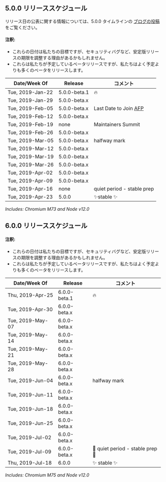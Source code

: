## 5.0.0 リリーススケジュール

リリース日の公表に関する情報については、5.0.0 タイムラインの [ブログの投稿](https://electronjs.org/blog/electron-5-0-timeline) をご覧ください。

#### 注釈:

- これらの日付は私たちの目標ですが、セキュリティバグなど、安定版リリースの期限を調整する理由があるかもしれません。
- これらは私たちが予定しているベータリリースですが、私たちはよく予定よりも多くのベータをリリースします。

| Date/Week Of     | Release      | コメント                                                                      |
| ---------------- | ------------ | ------------------------------------------------------------------------- |
| Tue, 2019-Jan-22 | 5.0.0-beta.1 | 🔥                                                                         |
| Tue, 2019-Jan-29 | 5.0.0-beta.x |                                                                           |
| Tue, 2019-Feb-05 | 5.0.0-beta.x | Last Date to Join [AFP](https://electronjs.org/blog/app-feedback-program) |
| Tue, 2019-Feb-12 | 5.0.0-beta.x |                                                                           |
| Tue, 2019-Feb-19 | none         | Maintainers Summit                                                        |
| Tue, 2019-Feb-26 | 5.0.0-beta.x |                                                                           |
| Tue, 2019-Mar-05 | 5.0.0-beta.x | halfway mark                                                              |
| Tue, 2019-Mar-12 | 5.0.0-beta.x |                                                                           |
| Tue, 2019-Mar-19 | 5.0.0-beta.x |                                                                           |
| Tue, 2019-Mar-26 | 5.0.0-beta.x |                                                                           |
| Tue, 2019-Apr-02 | 5.0.0-beta.x |                                                                           |
| Tue, 2019-Apr-09 | 5.0.0-beta.x |                                                                           |
| Tue, 2019-Apr-16 | none         | quiet period - stable prep                                                |
| Tue, 2019-Apr-23 | 5.0.0        | ✨stable ✨                                                                 |

*Includes: Chromium M73 and Node v12.0*

## 6.0.0 リリーススケジュール

#### 注釈:

- これらの日付は私たちの目標ですが、セキュリティバグなど、安定版リリースの期限を調整する理由があるかもしれません。
- これらは私たちが予定しているベータリリースですが、私たちはよく予定よりも多くのベータをリリースします。

| Date/Week Of     | Release      | コメント                           |
| ---------------- | ------------ | ------------------------------ |
| Thu, 2019-Apr-25 | 6.0.0-beta.1 | 🔥                              |
| Tue, 2019-Apr-30 | 6.0.0-beta.x |                                |
| Tue, 2019-May-07 | 6.0.0-beta.x |                                |
| Tue, 2019-May-14 | 6.0.0-beta.x |                                |
| Tue, 2019-May-21 | 6.0.0-beta.x |                                |
| Tue, 2019-May-28 | 6.0.0-beta.x |                                |
| Tue, 2019-Jun-04 | 6.0.0-beta.x | halfway mark                   |
| Tue, 2019-Jun-11 | 6.0.0-beta.x |                                |
| Tue, 2019-Jun-18 | 6.0.0-beta.x |                                |
| Tue, 2019-Jun-25 | 6.0.0-beta.x |                                |
| Tue, 2019-Jul-02 | 6.0.0-beta.x |                                |
| Tue, 2019-Jul-09 | 6.0.0-beta.x | 🚧 quiet period - stable prep 🚧 |
| Thu, 2019-Jul-18 | 6.0.0        | ✨ stable ✨                     |

*Includes: Chromium M75 and Node v12.0*